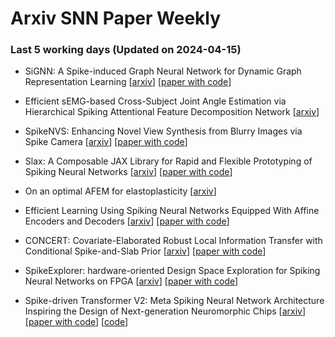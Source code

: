 # Arxiv SNN Paper Weekly


 ### **Last 5 working days (Updated on 2024-04-15)** 


- SiGNN: A Spike-induced Graph Neural Network for Dynamic Graph Representation Learning [[arxiv](https://arxiv.org/abs/2404.07941)] [[paper with code](https://paperswithcode.com/paper/signn-a-spike-induced-graph-neural-network)]

- Efficient sEMG-based Cross-Subject Joint Angle Estimation via Hierarchical Spiking Attentional Feature Decomposition Network [[arxiv](https://arxiv.org/abs/2404.07517)]

- SpikeNVS: Enhancing Novel View Synthesis from Blurry Images via Spike Camera [[arxiv](https://arxiv.org/abs/2404.06710)] [[paper with code](https://paperswithcode.com/paper/spikenvs-enhancing-novel-view-synthesis-from)]

- Slax: A Composable JAX Library for Rapid and Flexible Prototyping of Spiking Neural Networks [[arxiv](https://arxiv.org/abs/2404.05807)] [[paper with code](https://paperswithcode.com/paper/slax-a-composable-jax-library-for-rapid-and)]

- On an optimal AFEM for elastoplasticity [[arxiv](https://arxiv.org/abs/2404.05395)]

- Efficient Learning Using Spiking Neural Networks Equipped With Affine Encoders and Decoders [[arxiv](https://arxiv.org/abs/2404.04549)] [[paper with code](https://paperswithcode.com/paper/efficient-learning-using-spiking-neural)]

- CONCERT: Covariate-Elaborated Robust Local Information Transfer with Conditional Spike-and-Slab Prior [[arxiv](https://arxiv.org/abs/2404.03764)] [[paper with code](https://paperswithcode.com/paper/concert-covariate-elaborated-robust-local)]

- SpikeExplorer: hardware-oriented Design Space Exploration for Spiking Neural Networks on FPGA [[arxiv](https://arxiv.org/abs/2404.03714)] [[paper with code](https://paperswithcode.com/paper/spikeexplorer-hardware-oriented-design-space)]

- Spike-driven Transformer V2: Meta Spiking Neural Network Architecture Inspiring the Design of Next-generation Neuromorphic Chips [[arxiv](https://arxiv.org/abs/2404.03663)] [[paper with code](https://paperswithcode.com/paper/spike-driven-transformer-v2-meta-spiking)] [[code](https://github.com/biclab/spike-driven-transformer-v2)]

